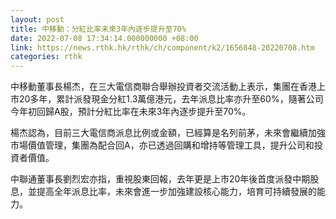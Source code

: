 ```yaml
---
layout: post
title: 中移動：分紅比率未來3年內逐步提升至70%
date: 2022-07-08 17:34:14.000000000 +08:00
link: https://news.rthk.hk/rthk/ch/component/k2/1656848-20220708.htm
categories: rthk
---
```


中移動董事長楊杰，在三大電信商聯合舉辦投資者交流活動上表示，集團在香港上市20多年，累計派發現金分紅1.3萬億港元，去年派息比率亦升至60%，隨著公司今年初回歸A股，預計分紅比率在未來3年內逐步提升至70%。

楊杰認為，目前三大電信商派息比例或金額，已經算是名列前茅，未來會繼續加強市場價值管理，集團為配合回A，亦已透過回購和增持等管理工具，提升公司和投資者價值。

中聯通董事長劉烈宏亦指，重視股東回報，去年更是上市20年後首度派發中期股息，並提高全年派息比率，未來會進一步加強建設核心能力，培育可持續發展的能力。
